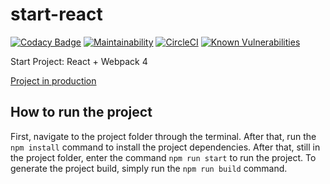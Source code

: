 # start-react

[![Codacy Badge](https://api.codacy.com/project/badge/Grade/4fda8f2199e0424b9f140ae79a8b7fde)](https://www.codacy.com/app/mensones-1/start-react?utm_source=github.com&utm_medium=referral&utm_content=mensonones/start-react&utm_campaign=Badge_Grade)
[![Maintainability](https://api.codeclimate.com/v1/badges/027dbbdbd0f71bd9b046/maintainability)](https://codeclimate.com/github/mensonones/start-react/maintainability)
[![CircleCI](https://circleci.com/gh/mensonones/start-react.svg?style=svg)](https://circleci.com/gh/mensonones/start-react)
[![Known Vulnerabilities](https://snyk.io/test/github/mensonones/start-react/badge.svg?targetFile=package.json)](https://snyk.io/test/github/mensonones/start-react?targetFile=package.json)

Start Project: React + Webpack 4

[Project in production](https://competent-bose-0ca5a3.netlify.com/)

## How to run the project

First, navigate to the project folder through the terminal. After that, run the `npm install` command to install the project dependencies. After that, still in the project folder, enter the command `npm run start` to run the project. To generate the project build, simply run the `npm run build` command.

